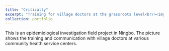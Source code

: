 ```yaml
---
title: "Critically"
excerpt: "Training for village doctors at the grassroots level<br/><img src='./images/png1.jpg'alt='Village doctor training session'>"
collection: portfolio
---
```


This is an epidemiological investigation field project in Ningbo. The picture shows the training and communication with village doctors at various community health service centers.
